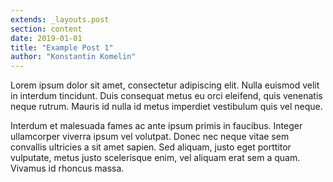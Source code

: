 ```yaml
---
extends: _layouts.post
section: content
date: 2019-01-01
title: "Example Post 1"
author: "Konstantin Komelin"
---
```


Lorem ipsum dolor sit amet, consectetur adipiscing elit. Nulla euismod velit in interdum tincidunt. 
Duis consequat metus eu orci eleifend, quis venenatis neque rutrum. 
Mauris id nulla id metus imperdiet vestibulum quis vel neque. 

Interdum et malesuada fames ac ante ipsum primis in faucibus. Integer ullamcorper viverra ipsum vel volutpat. 
Donec nec neque vitae sem convallis ultricies a sit amet sapien. Sed aliquam, justo eget porttitor vulputate, 
metus justo scelerisque enim, vel aliquam erat sem a quam. Vivamus id rhoncus massa.

